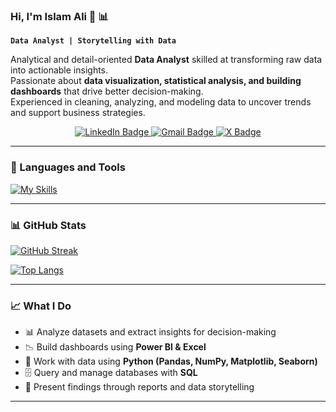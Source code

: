 ### Hi, I'm Islam Ali 👋 📊  
**`Data Analyst | Storytelling with Data`**

Analytical and detail-oriented **Data Analyst** skilled at transforming raw data into actionable insights.  
Passionate about **data visualization, statistical analysis, and building dashboards** that drive better decision-making.  
Experienced in cleaning, analyzing, and modeling data to uncover trends and support business strategies.  

<div id="badges" align="center">
  <a href="https://www.linkedin.com/in/islam-ali-959893143/">
    <img src="https://img.shields.io/badge/LinkedIn-blue?style=for-the-badge&logo=linkedin&logoColor=white" alt="LinkedIn Badge"/>
  </a>
  <a href="mailto:islam.ali.khattab@gmail.com">
    <img src="https://img.shields.io/badge/gmail-red?style=for-the-badge&logo=gmail&logoColor=white" alt="Gmail Badge"/>
  </a>
  <a href="https://twitter.com/islam_aliii">
    <img src="https://img.shields.io/badge/X-black?style=for-the-badge&logo=x&logoColor=white" alt="X Badge"/>
  </a>
</div>

---

### 🧰 Languages and Tools  

[![My Skills](https://skillicons.dev/icons?i=python,excel,mysql,powerbi)](https://skillicons.dev)

---

### 📊 GitHub Stats  

[![GitHub Streak](http://github-readme-streak-stats.herokuapp.com?user=IslamAlii&theme=dark&background=000000)](https://git.io/streak-stats)  

[![Top Langs](https://github-readme-stats.vercel.app/api/top-langs/?username=IslamAlii&layout=compact&theme=vision-friendly-dark)](https://github.com/anuraghazra/github-readme-stats)  

---

### 📈 What I Do  
- 📊 Analyze datasets and extract insights for decision-making  
- 📉 Build dashboards using **Power BI & Excel**  
- 🐍 Work with data using **Python (Pandas, NumPy, Matplotlib, Seaborn)**  
- 🗄️ Query and manage databases with **SQL**  
- 📑 Present findings through reports and data storytelling  

---
